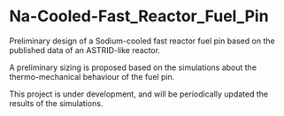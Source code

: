 # Na-Cooled-Fast_Reactor_Fuel_Pin
Preliminary design of a Sodium-cooled fast reactor fuel pin based on the published data of an ASTRID-like reactor.

A preliminary sizing is proposed based on the simulations about the thermo-mechanical behaviour of the fuel pin.

This project is under development, and will be periodically updated the results of the simulations.

